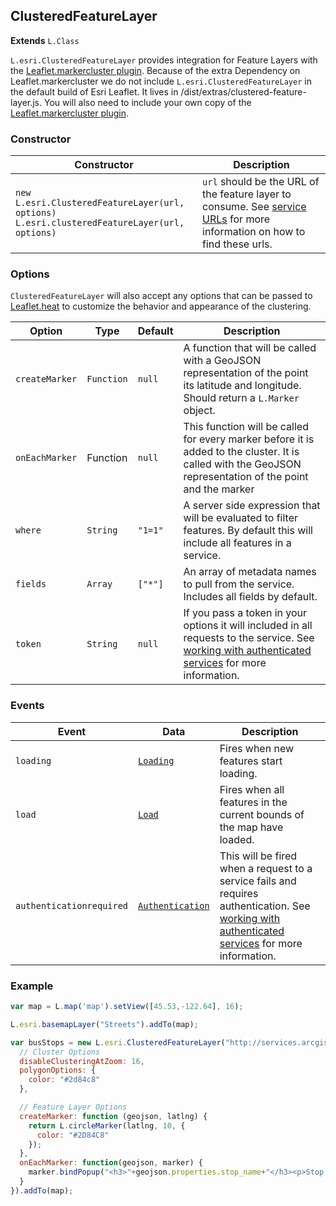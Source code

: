 ## ClusteredFeatureLayer

**Extends** `L.Class`

`L.esri.ClusteredFeatureLayer` provides integration for Feature Layers with the [Leaflet.markercluster plugin](https://github.com/Leaflet/Leaflet.markercluster). Because of the extra Dependency on Leaflet.markercluster we do not include `L.esri.ClusteredFeatureLayer` in the default build of Esri Leaflet. It lives in /dist/extras/clustered-feature-layer.js. You will also need to include your own copy of the [Leaflet.markercluster plugin](https://github.com/Leaflet/Leaflet.markercluster).

### Constructor

Constructor | Description
--- | ---
`new L.esri.ClusteredFeatureLayer(url, options)`<br>`L.esri.clusteredFeatureLayer(url, options)` | `url` should be the URL of the feature layer to consume. See [service URLs](#service-urls) for more information on how to find these urls.

### Options

`ClusteredFeatureLayer` will also accept any options that can be passed to [Leaflet.heat](https://github.com/Leaflet/Leaflet.markercluster#all-options) to customize the behavior and appearance of the clustering.

Option | Type | Default | Description
--- | --- | --- | ---
`createMarker` | `Function` | `null` | A function that will be called with a  GeoJSON representation of the point its latitude and longitude. Should return a `L.Marker` object.
`onEachMarker` | Function | `null` | This function will be called for every marker before it is added to the cluster. It is called with the GeoJSON representation of the point and the marker 
`where` | `String` | `"1=1"` | A server side expression that will be evaluated to filter features. By default this will include all features in a service.
`fields` | `Array` | `["*"]` | An array of metadata names to pull from the service. Includes all fields by default.
`token` | `String` | `null` | If you pass a token in your options it will included in all requests to the service. See [working with authenticated services](#working-with-authenticated-services) for more information.

### Events

Event | Data | Description
--- | --- | ---
`loading` | [`Loading`](#loading-event) | Fires when new features start loading.
`load` | [`Load`](#load-event) | Fires when all features in the current bounds of the map have loaded.
`authenticationrequired` | [`Authentication`](#authentication-event) | This will be fired when a request to a service fails and requires authentication. See [working with authenticated services](#working-with-authenticated-services) for more information.

### Example

```js
var map = L.map('map').setView([45.53,-122.64], 16);

L.esri.basemapLayer("Streets").addTo(map);

var busStops = new L.esri.ClusteredFeatureLayer("http://services.arcgis.com/rOo16HdIMeOBI4Mb/arcgis/rest/services/stops/FeatureServer/0", {
  // Cluster Options
  disableClusteringAtZoom: 16,
  polygonOptions: {
    color: "#2d84c8"
  },

  // Feature Layer Options
  createMarker: function (geojson, latlng) {
    return L.circleMarker(latlng, 10, {
      color: "#2D84C8"
    });
  },
  onEachMarker: function(geojson, marker) {
    marker.bindPopup("<h3>"+geojson.properties.stop_name+"</h3><p>Stop ID: "+geojson.properties.stop_id+"</p><p>"+geojson.properties.stop_desc+"</p>")
  }
}).addTo(map);
```